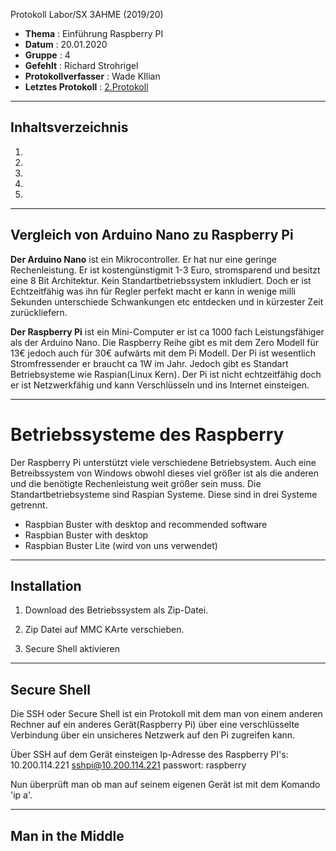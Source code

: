  Protokoll Labor/SX 3AHME (2019/20)

* **Thema** : Einführung Raspberry PI
* **Datum** : 20.01.2020
* **Gruppe** : 4
* **Gefehlt** : Richard Strohrigel
* **Protokollverfasser** : Wade KIlian
* **Letztes Protokoll** : [2.Protokoll]()
--------------------------------------------------------------------------------------------------------------------------------
## Inhaltsverzeichnis
1.  []()
1.  []()
1.  []()
1.  []()
1.  []()

--------------------------------------------------------------------------------------------------------------------------------
## Vergleich von Arduino Nano zu Raspberry Pi

**Der Arduino Nano** ist ein Mikrocontroller. Er hat nur eine geringe Rechenleistung.
Er ist kostengünstigmit 1-3 Euro, stromsparend und besitzt eine 8 Bit Architektur. 
Kein Standartbetriebssystem inkludiert. Doch er ist Echtzeitfähig was ihn für Regler perfekt
macht er kann in wenige milli Sekunden unterschiede Schwankungen etc entdecken und in kürzester Zeit zurückliefern.

**Der Raspberry Pi** ist ein Mini-Computer er ist ca 1000 fach Leistungsfähiger als der Arduino Nano. 
Die Raspberry Reihe gibt es mit dem Zero Modell für 13€ jedoch auch für 30€ aufwärts mit dem Pi Modell.
Der Pi ist wesentlich Stromfressender er braucht ca 1W im Jahr. Jedoch gibt es Standart Betriebsysteme wie Raspian(Linux Kern).
Der Pi ist nicht echtzeitfähig doch er ist Netzwerkfähig und kann Verschlüsseln und ins Internet einsteigen.

--------------------------------------------------------------------------------------------------------------------------------------------

# Betriebssysteme des Raspberry

Der Raspberry Pi unterstützt viele verschiedene Betriebsystem.
Auch eine Betreibssystem von Windows obwohl dieses viel größer ist als die anderen 
und die benötigte Rechenleistung weit größer sein muss. 
Die Standartbetriebsysteme sind Raspian Systeme. 
Diese sind in drei Systeme getrennt.

* Raspbian Buster with desktop and recommended software
* Raspbian Buster with desktop
* Raspbian Buster Lite (wird von uns verwendet)


--------------------------------------------------------------------------------------------------------------------------------------------

## Installation

1. Download des Betriebssystem als Zip-Datei.

2. Zip Datei auf MMC KArte verschieben.

3. Secure Shell aktivieren

----------------------------------------------------------------------------------------------------------------------------------------

## Secure Shell 

Die SSH oder Secure Shell ist ein Protokoll mit dem man von einem anderen Rechner auf ein anderes Gerät(Raspberry Pi)
über eine verschlüsselte Verbindung über ein unsicheres Netzwerk auf den Pi zugreifen kann.

 Über SSH auf dem Gerät einsteigen
 Ip-Adresse des Raspberry PI's: 10.200.114.221
          sshpi@10.200.114.221
          passwort: raspberry

Nun überprüft man ob man auf seinem eigenen Gerät ist mit dem Komando 'ip a'.


--------------------------------------------------------------------------------------------------------------------------------------------

## Man in the Middle

